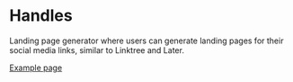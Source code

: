 # Handles

Landing page generator where users can generate landing pages for their social media links, similar to Linktree and Later.

[Example page](https://handles.gg/t/Hougesen)
